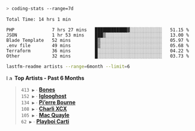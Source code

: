 ```zsh
> coding-stats --range=7d
```

<!--START_SECTION:waka-->

```text
Total Time: 14 hrs 1 min

PHP              7 hrs 27 mins   ████████████▓░░░░░░░░░░░░   51.15 %
JSON             1 hr 53 mins    ███▒░░░░░░░░░░░░░░░░░░░░░   13.00 %
Blade Template   52 mins         █▒░░░░░░░░░░░░░░░░░░░░░░░   05.97 %
.env file        49 mins         █▒░░░░░░░░░░░░░░░░░░░░░░░   05.68 %
Terraform        36 mins         █░░░░░░░░░░░░░░░░░░░░░░░░   04.22 %
Other            32 mins         █░░░░░░░░░░░░░░░░░░░░░░░░   03.73 %
```

<!--END_SECTION:waka-->

```zsh
lastfm-readme artists --range=6month --limit=6
```

<!--START_LASTFM_ARTISTS:{"period": "6month", "rows": 6}-->
<a href="https://last.fm" target="_blank"><img src="https://user-images.githubusercontent.com/17434202/215290617-e793598d-d7c9-428f-9975-156db1ba89cc.svg" alt="Last.fm Logo" width="18" height="13"/></a> **Top Artists - Past 6 Months**

> `413 ▶️` ∙ **[Bones](https://www.last.fm/music/Bones)**<br/>
> `152 ▶️` ∙ **[Iglooghost](https://www.last.fm/music/Iglooghost)**<br/>
> `134 ▶️` ∙ **[Pi’erre Bourne](https://www.last.fm/music/Pi%E2%80%99erre+Bourne)**<br/>
> `108 ▶️` ∙ **[Charli XCX](https://www.last.fm/music/Charli+XCX)**<br/>
> `105 ▶️` ∙ **[Mac Quayle](https://www.last.fm/music/Mac+Quayle)**<br/>
> `62 ▶️` ∙ **[Playboi Carti](https://www.last.fm/music/Playboi+Carti)**<br/>
<!--END_LASTFM_ARTISTS-->
